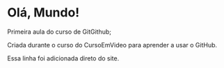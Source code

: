 # Olá, Mundo!
 Primeira aula do curso de GitGithub;
 
 Criada durante o curso do CursoEmVideo para aprender a usar o GitHub.
 
 Essa linha foi adicionada direto do site.
